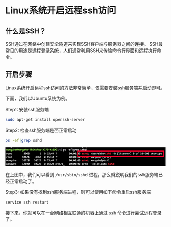 # Linux系统开启远程ssh访问

## 什么是SSH？

SSH通过在网络中创建安全隧道来实现SSH客户端与服务器之间的连接。
SSH最常见的用途是远程登录系统，人们通常利用SSH来传输命令行界面和远程执行命令。

## 开启步骤

Linux系统开启远程ssh访问的方法非常简单，仅需要安装ssh服务端并启动即可。

下面，我们以Ubuntu系统为例。

Step1: 安装ssh服务端

```bash
sudo apt-get install openssh-server
```

Step2: 检查ssh服务端是否正常启动

```bash
ps -ef|grep sshd
```

![ssh1](./picture/ssh1.png)

在上图中，我们可以看到 `/usr/sbin/sshd` 进程，那么就说明我们的ssh服务端已经正常启动了。

Step3: 如果没有找到ssh服务端进程，则可以使用如下命令重启ssh服务端

```bash
service ssh restart
```

接下来，你就可以在一台网络相互联通的机器上通过 `ssh` 命令进行尝试远程登录了。
